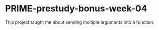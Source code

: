 # PRIME-prestudy-bonus-week-04

This project taught me about sending multiple arguments into a function.
